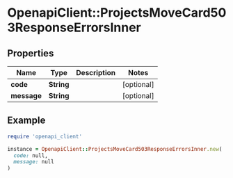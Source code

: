 # OpenapiClient::ProjectsMoveCard503ResponseErrorsInner

## Properties

| Name | Type | Description | Notes |
| ---- | ---- | ----------- | ----- |
| **code** | **String** |  | [optional] |
| **message** | **String** |  | [optional] |

## Example

```ruby
require 'openapi_client'

instance = OpenapiClient::ProjectsMoveCard503ResponseErrorsInner.new(
  code: null,
  message: null
)
```

